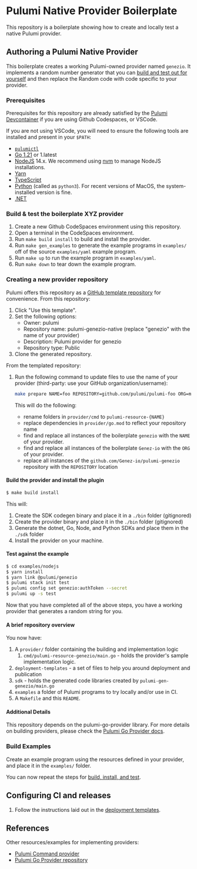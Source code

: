 # Pulumi Native Provider Boilerplate

This repository is a boilerplate showing how to create and locally test a native Pulumi provider.

## Authoring a Pulumi Native Provider

This boilerplate creates a working Pulumi-owned provider named `genezio`.
It implements a random number generator that you can [build and test out for yourself](#test-against-the-example) and then replace the Random code with code specific to your provider.

### Prerequisites

Prerequisites for this repository are already satisfied by the [Pulumi Devcontainer](https://github.com/pulumi/devcontainer) if you are using Github Codespaces, or VSCode.

If you are not using VSCode, you will need to ensure the following tools are installed and present in your `$PATH`:

- [`pulumictl`](https://github.com/pulumi/pulumictl#installation)
- [Go 1.21](https://golang.org/dl/) or 1.latest
- [NodeJS](https://nodejs.org/en/) 14.x. We recommend using [nvm](https://github.com/nvm-sh/nvm) to manage NodeJS installations.
- [Yarn](https://yarnpkg.com/)
- [TypeScript](https://www.typescriptlang.org/)
- [Python](https://www.python.org/downloads/) (called as `python3`). For recent versions of MacOS, the system-installed version is fine.
- [.NET](https://dotnet.microsoft.com/download)

### Build & test the boilerplate XYZ provider

1. Create a new Github CodeSpaces environment using this repository.
1. Open a terminal in the CodeSpaces environment.
1. Run `make build install` to build and install the provider.
1. Run `make gen_examples` to generate the example programs in `examples/` off of the source `examples/yaml` example program.
1. Run `make up` to run the example program in `examples/yaml`.
1. Run `make down` to tear down the example program.

### Creating a new provider repository

Pulumi offers this repository as a [GitHub template repository](https://docs.github.com/en/repositories/creating-and-managing-repositories/creating-a-repository-from-a-template) for convenience. From this repository:

1. Click "Use this template".
1. Set the following options:
   - Owner: pulumi
   - Repository name: pulumi-genezio-native (replace "genezio" with the name of your provider)
   - Description: Pulumi provider for genezio
   - Repository type: Public
1. Clone the generated repository.

From the templated repository:

1. Run the following command to update files to use the name of your provider (third-party: use your GitHub organization/username):

   ```bash
   make prepare NAME=foo REPOSITORY=github.com/pulumi/pulumi-foo ORG=myorg
   ```

   This will do the following:

   - rename folders in `provider/cmd` to `pulumi-resource-{NAME}`
   - replace dependencies in `provider/go.mod` to reflect your repository name
   - find and replace all instances of the boilerplate `genezio` with the `NAME` of your provider.
   - find and replace all instances of the boilerplate `Genez-io` with the `ORG` of your provider.
   - replace all instances of the `github.com/Genez-io/pulumi-genezio` repository with the `REPOSITORY` location

#### Build the provider and install the plugin

```bash
$ make build install
```

This will:

1. Create the SDK codegen binary and place it in a `./bin` folder (gitignored)
2. Create the provider binary and place it in the `./bin` folder (gitignored)
3. Generate the dotnet, Go, Node, and Python SDKs and place them in the `./sdk` folder
4. Install the provider on your machine.

#### Test against the example

```bash
$ cd examples/nodejs
$ yarn install
$ yarn link @pulumi/genezio
$ pulumi stack init test
$ pulumi config set genezio:authToken --secret
$ pulumi up -s test
```

Now that you have completed all of the above steps, you have a working provider that generates a random string for you.

#### A brief repository overview

You now have:

1. A `provider/` folder containing the building and implementation logic
   1. `cmd/pulumi-resource-genezio/main.go` - holds the provider's sample implementation logic.
2. `deployment-templates` - a set of files to help you around deployment and publication
3. `sdk` - holds the generated code libraries created by `pulumi-gen-genezio/main.go`
4. `examples` a folder of Pulumi programs to try locally and/or use in CI.
5. A `Makefile` and this `README`.

#### Additional Details

This repository depends on the pulumi-go-provider library. For more details on building providers, please check
the [Pulumi Go Provider docs](https://github.com/pulumi/pulumi-go-provider).

### Build Examples

Create an example program using the resources defined in your provider, and place it in the `examples/` folder.

You can now repeat the steps for [build, install, and test](#test-against-the-example).

## Configuring CI and releases

1. Follow the instructions laid out in the [deployment templates](./deployment-templates/README-DEPLOYMENT.md).

## References

Other resources/examples for implementing providers:

- [Pulumi Command provider](https://github.com/pulumi/pulumi-command/blob/master/provider/pkg/provider/provider.go)
- [Pulumi Go Provider repository](https://github.com/pulumi/pulumi-go-provider)
